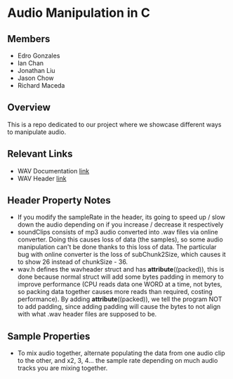 # Audio Manipulation in C

## Members

- Edro Gonzales
- Ian Chan
- Jonathan Liu
- Jason Chow
- Richard Maceda

## Overview

This is a repo dedicated to our project where we showcase different ways to manipulate audio.

## Relevant Links

- WAV Documentation [link](https://docs.fileformat.com/audio/wav/)
- WAV Header [link](https://isip.piconepress.com/projects/speech/software/tutorials/production/fundamentals/v1.0/section_02/s02_01_p05.html#:~:text=WAV%20Header%20Synopsis%3A&text=The%20size%20of%20the%20WAV,This%20is%20usually%2016.&text=Type%20of%20WAV%20format.,or%20a%20value%20of%200x01.)

## Header Property Notes
- If you modify the sampleRate in the header, its going to speed up / slow down the audio depending on if you increase / decrease it respectively
- soundClips consists of mp3 audio converted into .wav files via online converter. Doing this causes loss of data (the samples), so some audio manipulation can't be done thanks to this loss of data. The particular bug with online converter is the loss of subChunk2Size, which causes it to show 26 instead of chunkSize - 36.
- wav.h defines the wavheader struct and has __attribute__((packed)), this is done because normal struct will add some bytes padding in memory to improve performance (CPU reads data one WORD at a time, not bytes, so packing data together causes more reads than required, costing performance). By adding __attribute__((packed)), we tell the program NOT to add padding, since adding padding will cause the bytes to not align with what .wav header files are supposed to be.

## Sample Properties
- To mix audio together, alternate populating the data from one audio clip to the other, and x2, 3, 4... the sample rate depending on much audio tracks you are mixing together.
